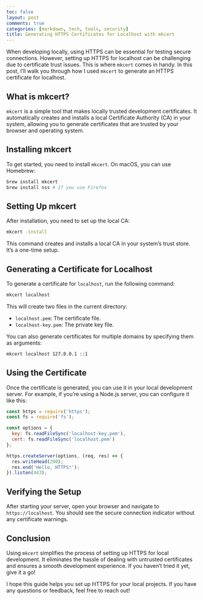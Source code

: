 ```yaml
---
toc: false
layout: post
comments: true
categories: [markdown, tech, tools, security]
title: Generating HTTPS Certificates for Localhost with mkcert
---
```


When developing locally, using HTTPS can be essential for testing secure connections. However, setting up HTTPS for localhost can be challenging due to certificate trust issues. This is where `mkcert` comes in handy. In this post, I’ll walk you through how I used `mkcert` to generate an HTTPS certificate for localhost.

## What is mkcert?

`mkcert` is a simple tool that makes locally trusted development certificates. It automatically creates and installs a local Certificate Authority (CA) in your system, allowing you to generate certificates that are trusted by your browser and operating system.

## Installing mkcert

To get started, you need to install `mkcert`. On macOS, you can use Homebrew:

```bash
brew install mkcert
brew install nss # If you use Firefox
```

## Setting Up mkcert

After installation, you need to set up the local CA:

```bash
mkcert -install
```

This command creates and installs a local CA in your system’s trust store. It’s a one-time setup.

## Generating a Certificate for Localhost

To generate a certificate for `localhost`, run the following command:

```bash
mkcert localhost
```

This will create two files in the current directory:

- `localhost.pem`: The certificate file.
- `localhost-key.pem`: The private key file.

You can also generate certificates for multiple domains by specifying them as arguments:

```bash
mkcert localhost 127.0.0.1 ::1
```

## Using the Certificate

Once the certificate is generated, you can use it in your local development server. For example, if you’re using a Node.js server, you can configure it like this:

```javascript
const https = require('https');
const fs = require('fs');

const options = {
  key: fs.readFileSync('localhost-key.pem'),
  cert: fs.readFileSync('localhost.pem')
};

https.createServer(options, (req, res) => {
  res.writeHead(200);
  res.end('Hello, HTTPS!');
}).listen(443);
```

## Verifying the Setup

After starting your server, open your browser and navigate to `https://localhost`. You should see the secure connection indicator without any certificate warnings.

## Conclusion

Using `mkcert` simplifies the process of setting up HTTPS for local development. It eliminates the hassle of dealing with untrusted certificates and ensures a smooth development experience. If you haven’t tried it yet, give it a go!

I hope this guide helps you set up HTTPS for your local projects. If you have any questions or feedback, feel free to reach out!

